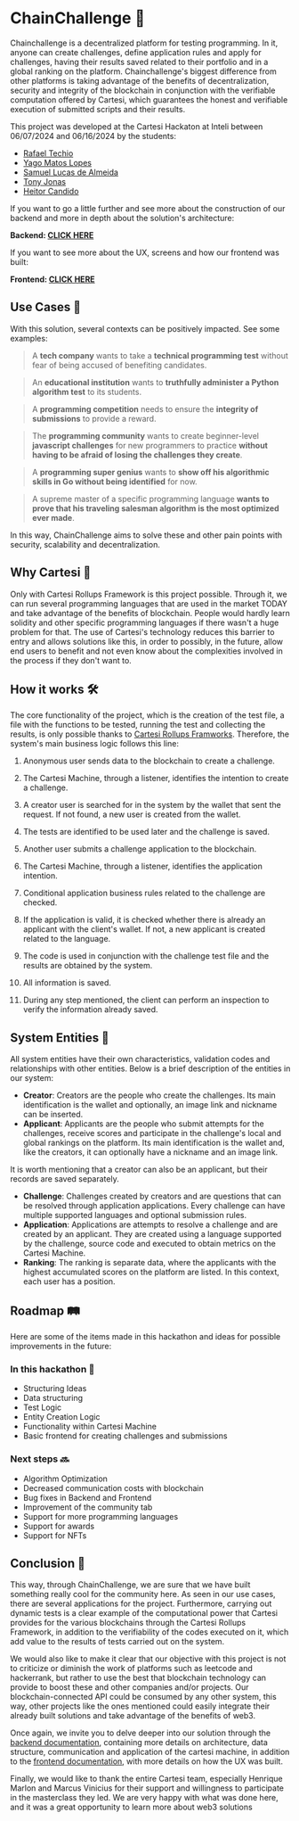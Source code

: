 # ChainChallenge 🚀

Chainchallenge is a decentralized platform for testing programming. In it, anyone can create challenges, define application rules and apply for challenges, having their results saved related to their portfolio and in a global ranking on the platform. Chainchallenge's biggest difference from other platforms is taking advantage of the benefits of decentralization, security and integrity of the blockchain in conjunction with the verifiable computation offered by Cartesi, which guarantees the honest and verifiable execution of submitted scripts and their results.

This project was developed at the Cartesi Hackaton at Inteli between 06/07/2024 and 06/16/2024 by the students:

- [Rafael Techio](https://www.linkedin.com/in/rafael-techio/) 
- [Yago Matos Lopes](https://www.linkedin.com/in/yago-phellipe) 
- [Samuel Lucas de Almeida](http://www.linkedin.com/in/samuel-lucas-almeida)  
- [Tony Jonas](https://www.linkedin.com/in/tonyjonas/) 
- [Heitor Candido](https://www.linkedin.com/in/heitorfariacandido/) 
  
If you want to go a little further and see more about the construction of our backend and more in depth about the solution's architecture:

**Backend: [CLICK HERE](./backend/README.md)**

If you want to see more about the UX, screens and how our frontend was built: 

**Frontend: [CLICK HERE](./frontend/README.md)**

## Use Cases 🎯

With this solution, several contexts can be positively impacted. See some examples:

> A **tech company** wants to take a **technical programming test** without fear of being accused of benefiting candidates.

> An **educational institution** wants to **truthfully administer a Python algorithm test** to its students.

> A **programming competition** needs to ensure the **integrity of submissions** to provide a reward.

> The **programming community** wants to create beginner-level **javascript challenges** for new programmers to practice **without having to be afraid of losing the challenges they create**.

> A **programming super genius** wants to **show off his algorithmic skills in Go without being identified** for now.

> A supreme master of a specific programming language **wants to prove that his traveling salesman algorithm is the most optimized ever made**.

In this way, ChainChallenge aims to solve these and other pain points with security, scalability and decentralization.

## Why Cartesi 🤔

Only with Cartesi Rollups Framework is this project possible. Through it, we can run several programming languages ​​that are used in the market TODAY and take advantage of the benefits of blockchain. People would hardly learn solidity and other specific programming languages ​​if there wasn't a huge problem for that. The use of Cartesi's technology reduces this barrier to entry and allows solutions like this, in order to possibly, in the future, allow end users to benefit and not even know about the complexities involved in the process if they don't want to.

## How it works 🛠️

The core functionality of the project, which is the creation of the test file, a file with the functions to be tested, running the test and collecting the results, is only possible thanks to [Cartesi Rollups Framworks](https://docs.cartesi.io/cartesi-rollups/1.3/). Therefore, the system's main business logic follows this line:

1. Anonymous user sends data to the blockchain to create a challenge.

2. The Cartesi Machine, through a listener, identifies the intention to create a challenge.

3. A creator user is searched for in the system by the wallet that sent the request. If not found, a new user is created from the wallet.

3. The tests are identified to be used later and the challenge is saved.

4. Another user submits a challenge application to the blockchain.

5. The Cartesi Machine, through a listener, identifies the application intention.

6. Conditional application business rules related to the challenge are checked.

7. If the application is valid, it is checked whether there is already an applicant with the client's wallet. If not, a new applicant is created related to the language.

8. The code is used in conjunction with the challenge test file and the results are obtained by the system.

9. All information is saved.

10. During any step mentioned, the client can perform an inspection to verify the information already saved.

## System Entities 🧩

All system entities have their own characteristics, validation codes and relationships with other entities. Below is a brief description of the entities in our system:

- **Creator**: Creators are the people who create the challenges. Its main identification is the wallet and optionally, an image link and nickname can be inserted.
- **Applicant**: Applicants are the people who submit attempts for the challenges, receive scores and participate in the challenge's local and global rankings on the platform. Its main identification is the wallet and, like the creators, it can optionally have a nickname and an image link.

It is worth mentioning that a creator can also be an applicant, but their records are saved separately. 

- **Challenge**: Challenges created by creators and are questions that can be resolved through application applications. Every challenge can have multiple supported languages ​​and optional submission rules.
- **Application**: Applications are attempts to resolve a challenge and are created by an applicant. They are created using a language supported by the challenge, source code and executed to obtain metrics on the Cartesi Machine.
- **Ranking**: The ranking is separate data, where the applicants with the highest accumulated scores on the platform are listed. In this context, each user has a position.

## Roadmap 🛤️

Here are some of the items made in this hackathon and ideas for possible improvements in the future:

### In this hackathon 🚀

- Structuring Ideas
- Data structuring
- Test Logic
- Entity Creation Logic
- Functionality within Cartesi Machine
- Basic frontend for creating challenges and submissions

### Next steps 🔜

- Algorithm Optimization
- Decreased communication costs with blockchain
- Bug fixes in Backend and Frontend
- Improvement of the community tab
- Support for more programming languages
- Support for awards
- Support for NFTs

## Conclusion 🏁

This way, through ChainChallenge, we are sure that we have built something really cool for the community here. As seen in our use cases, there are several applications for the project. Furthermore, carrying out dynamic tests is a clear example of the computational power that Cartesi provides for the various blockchains through the Cartesi Rollups Framework, in addition to the verifiability of the codes executed on it, which add value to the results of tests carried out on the system.

We would also like to make it clear that our objective with this project is not to criticize or diminish the work of platforms such as leetcode and hackerrank, but rather to use the best that blockchain technology can provide to boost these and other companies and/or projects. Our blockchain-connected API could be consumed by any other system, this way, other projects like the ones mentioned could easily integrate their already built solutions and take advantage of the benefits of web3.

Once again, we invite you to delve deeper into our solution through the [backend documentation](./backend/README.md), containing more details on architecture, data structure, communication and application of the cartesi machine, in addition to the [frontend documentation](./frontend/README.md), with more details on how the UX was built.

Finally, we would like to thank the entire Cartesi team, especially Henrique Marlon and Marcus Vinicius for their support and willingness to participate in the masterclass they led. We are very happy with what was done here, and it was a great opportunity to learn more about web3 solutions
